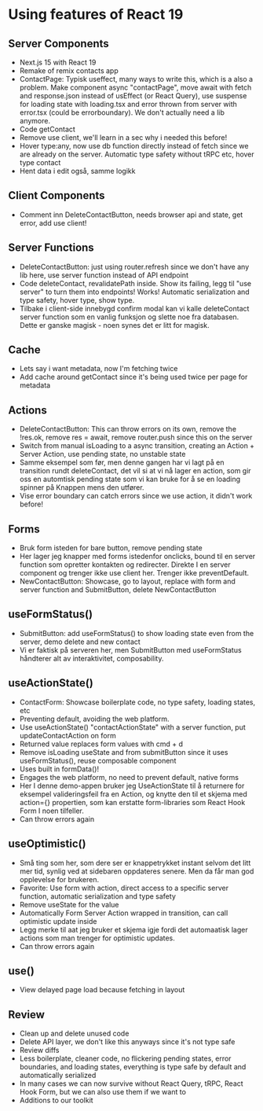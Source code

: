 # Using features of React 19

## Server Components

- Next.js 15 with React 19
- Remake of remix contacts app
- ContactPage: Typisk useffect, many ways to write this, which is a also a problem. Make component async "contactPage", move await with fetch and response.json instead of usEffect (or React Query), use suspense for loading state with loading.tsx and error thrown from server with error.tsx (could be errorboundary). We don't actually need a lib anymore.
- Code getContact
- Remove use client, we'll learn in a sec why i needed this before!
- Hover type:any, now use db function directly instead of fetch since we are already on the server. Automatic type safety without tRPC etc, hover type contact
- Hent data i edit også, samme logikk

## Client Components

- Comment inn DeleteContactButton, needs browser api and state, get error, add use client!

## Server Functions

- DeleteContactButton: just using router.refresh since we don't have any lib here, use server function instead of API endpoint
- Code deleteContact, revalidatePath inside. Show its failing, legg til "use server" to turn them into endpoints! Works! Automatic serialization and type safety, hover type, show type.
- Tilbake i client-side innebygd confirm modal kan vi kalle deleteContact server function som en vanlig funksjon og slette noe fra databasen. Dette er ganske magisk - noen synes det er litt for magisk.

## Cache

- Lets say i want metadata, now I'm fetching twice
- Add cache around getContact since it's being used twice per page for metadata

## Actions

- DeleteContactButton: This can throw errors on its own, remove the !res.ok, remove res = await, remove router.push since this on the server
- Switch from manual isLoading to a async transition, creating an Action + Server Action, use pending state, no unstable state
- Samme eksempel som før, men denne gangen har vi lagt på en transition rundt deleteContact, det vil si at vi nå lager en action, som gir oss en automtisk pending state som vi kan bruke for å se en loading spinner på Knappen mens den utfører.
- Vise error boundary can catch errors since we use action, it didn't work before!

## Forms

- Bruk form isteden for bare button, remove pending state
- Her lager jeg knapper med forms istedenfor onclicks, bound til en server function som opretter kontakten og redirecter. Direkte I en server component og trenger ikke use client her. Trenger ikke preventDefault.
- NewContactButton: Showcase, go to layout, replace with form and server function and SubmitButton, delete NewContactButton

## useFormStatus()

- SubmitButton: add useFormStatus() to show loading state even from the server, demo delete and new contact
- Vi er faktisk på serveren her, men SubmitButton med useFormStatus håndterer alt av interaktivitet, composability.

## useActionState()

- ContactForm: Showcase boilerplate code, no type safety, loading states, etc
- Preventing default, avoiding the web platform.
- Use useActionState() "contactActionState" with a server function, put updateContactAction on form
- Returned value replaces form values with cmd + d
- Remove isLoading useState and from submitButton since it uses useFormStatus(), reuse composable component
- Uses built in formData()!
- Engages the web platform, no need to prevent default, native forms
- Her I denne demo-appen bruker jeg UseActionState til å returnere for eksempel valideringsfeil fra en Action, og knytte den til et skjema med action={} propertien, som kan erstatte form-libraries som React Hook Form I noen tilfeller.
- Can throw errors again

## useOptimistic()

- Små ting som her, som dere ser er knappetrykket instant selvom det litt mer tid, synlig ved at sidebaren oppdateres senere. Men da får man god opplevelse for brukeren.
- Favorite: Use form with action, direct access to a specific server function, automatic serialization and type safety
- Remove useState for the value
- Automatically Form Server Action wrapped in transition, can call optimistic update inside
- Legg merke til aat jeg bruker et skjema igje fordi det automaatisk lager actions som man trenger for optimistic updates.
- Can throw errors again

## use()

- View delayed page load because fetching in layout

## Review

- Clean up and delete unused code
- Delete API layer, we don't like this anyways since it's not type safe
- Review diffs
- Less boilerplate, cleaner code, no flickering pending states, error boundaries, and loading states, everything is type safe by default and automatically serialized
- In many cases we can now survive without React Query, tRPC, React Hook Form, but we can also use them if we want to
- Additions to our toolkit
